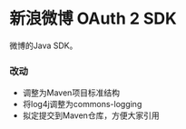 新浪微博 OAuth 2 SDK
=======================================
微博的Java SDK。

### 改动
* 调整为Maven项目标准结构
* 将log4j调整为commons-logging
* 拟定提交到Maven仓库，方便大家引用